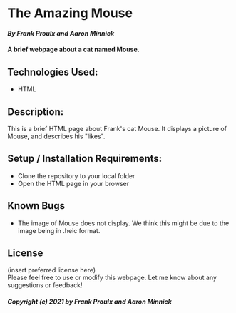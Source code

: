 # The Amazing Mouse

#### _By Frank Proulx and Aaron Minnick_

#### A brief webpage about a cat named Mouse.

## Technologies Used:
* HTML

## Description:
This is a brief HTML page about Frank's cat Mouse. It displays a picture of Mouse, and describes his "likes".

## Setup / Installation Requirements:
* Clone the repository to your local folder
* Open the HTML page in your browser

## Known Bugs
* The image of Mouse does not display. We think this might be due to the image being in .heic format.

## License
(insert preferred license here)  
Please feel free to use or modify this webpage. Let me know about any suggestions or feedback!

##### Copyright (c) 2021 by Frank Proulx and Aaron Minnick
